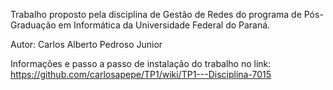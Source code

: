 Trabalho proposto pela disciplina de Gestão de Redes do programa de Pós-Graduação em Informática da Universidade Federal do Paraná.

Autor: Carlos Alberto Pedroso Junior 

Informações e passo a passo de instalação do trabalho no link: 
https://github.com/carlosapepe/TP1/wiki/TP1---Disciplina-7015